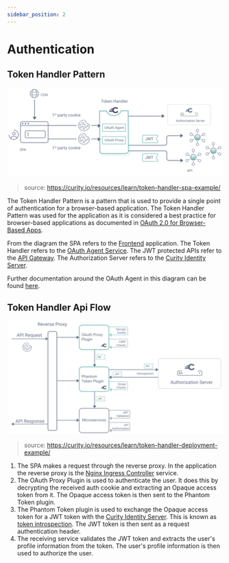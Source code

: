 ```yaml
---
sidebar_position: 2
---
```


# Authentication

## Token Handler Pattern

![Token Handler Architecture](img/token-handler-architecture.svg)
> source: https://curity.io/resources/learn/token-handler-spa-example/

The Token Handler Pattern is a pattern that is used to provide a single point of authentication for a browser-based application. The Token Handler Pattern was used for the application as it is considered a best practice for browser-based applications as documented in [OAuth 2.0 for Browser-Based Apps](https://datatracker.ietf.org/doc/html/draft-ietf-oauth-browser-based-apps).

From the diagram the SPA refers to the [Frontend](../project-structure/apps/frontend) application. The Token Handler refers to the [OAuth Agent Service](../project-structure/services/oauth-agent-service). The JWT protected APIs refer to the [API Gateway](../project-structure/services/api-gateway). The Authorization Server refers to the [Curity Identity Server](../project-structure/services/curity-identity-server).

Further documentation around the OAuth Agent in this diagram can be found [here](../project-structure/services/oauth-agent-service).

## Token Handler Api Flow
![Token Handler Api Flow](img/token-handler-api-flow.svg)
> source: https://curity.io/resources/learn/token-handler-deployment-example/

1. The SPA makes a request through the reverse proxy. In the application the reverse proxy is the [Nginx Ingress Controller](../architecture/technologies/nginx-ingress-controller) service.
2. The OAuth Proxy Plugin is used to authenticate the user. It does this by decrypting the received auth cookie and extracting an Opaque access token from it. The Opaque access token is then sent to the Phantom Token plugin.
3. The Phantom Token plugin is used to exchange the Opaque access token for a JWT token with the [Curity Identity Server](../project-structure/services/curity-identity-server). This is known as [token introspection](https://oauth.net/2/token-introspection). The JWT token is then sent as a request authentication header.
4. The receiving service validates the JWT token and extracts the user's profile information from the token. The user's profile information is then used to authorize the user.
